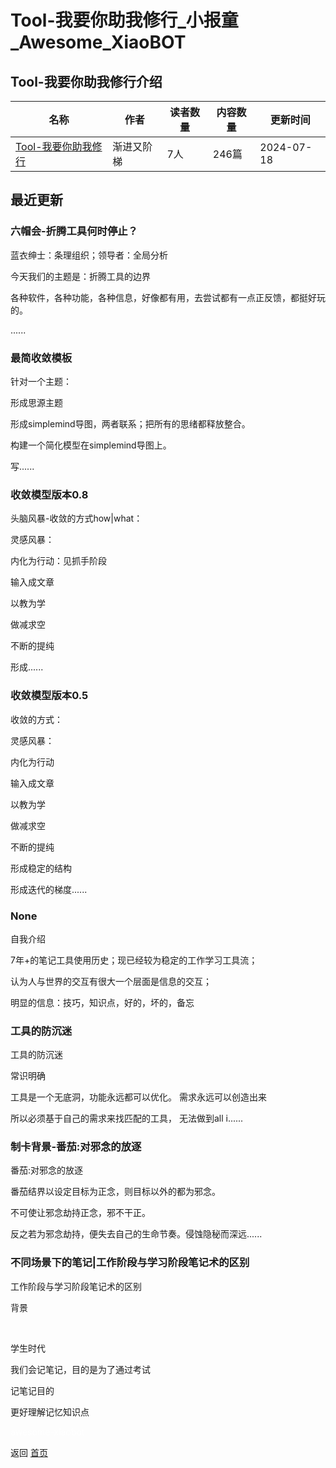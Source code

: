 # Tool-我要你助我修行_小报童_Awesome_XiaoBOT

## Tool-我要你助我修行介绍
>   
  


|名称|作者|读者数量|内容数量|更新时间|
|---|---|---|---|---|
|[Tool-我要你助我修行](https://xiaobot.net/p/4874486?refer=0b133df9-27dc-423b-8101-639049001c13)|渐进又阶梯|7人|246篇|2024-07-18|

## 最近更新
### 六帽会-折腾工具何时停止？

蓝衣绅士：条理组织；领导者：全局分析

今天我们的主题是：折腾工具的边界

各种软件，各种功能，各种信息，好像都有用，去尝试都有一点正反馈，都挺好玩的。

......

### 最简收敛模板

针对一个主题：

形成思源主题

形成simplemind导图，两者联系；把所有的思绪都释放整合。

构建一个简化模型在simplemind导图上。

写......

### 收敛模型版本0.8

头脑风暴-收敛的方式how|what：

灵感风暴：

内化为行动：见抓手阶段

输入成文章

以教为学

做减求空

不断的提纯

形成......

### 收敛模型版本0.5

收敛的方式：

灵感风暴：

内化为行动

输入成文章

以教为学

做减求空

不断的提纯

形成稳定的结构

形成迭代的梯度......

### None

自我介绍

7年+的笔记工具使用历史；现已经较为稳定的工作学习工具流；

认为人与世界的交互有很大一个层面是信息的交互；

明显的信息：技巧，知识点，好的，坏的，备忘

### 工具的防沉迷

工具的防沉迷

常识明确

工具是一个无底洞，功能永远都可以优化。 需求永远可以创造出来

所以必须基于自己的需求来找匹配的工具， 无法做到all i......

### 制卡背景-番茄:对邪念的放逐

番茄:对邪念的放逐

番茄结界以设定目标为正念，则目标以外的都为邪念。

不可使让邪念劫持正念，邪不干正。

反之若为邪念劫持，便失去自己的生命节奏。侵蚀隐秘而深远......

### 不同场景下的笔记|工作阶段与学习阶段笔记术的区别

工作阶段与学习阶段笔记术的区别

背景

‍

学生时代

我们会记笔记，目的是为了通过考试

记笔记目的

更好理解记忆知识点


<a href="https://github.com/Reno9527/awesome-xiaobot" style="color: white; text-decoration: none;">awesome-xiaobot</a>

返回 [首页](../README.md)
